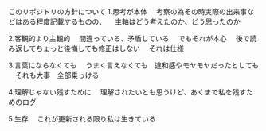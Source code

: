 このリポジトリの方針について
1.思考が本体
　考察の為その時実際の出来事などはある程度記載するものの、
　主軸はどう考えたのか、どう思ったのか

2.客観的より主観的
　間違っている、矛盾している
　でもそれが本心
　後で読み返してちょっと後悔しても修正はしない
　それは仕様

3.言葉にならなくても
　うまく言えなくても　違和感やモヤモヤだったとしても
　それも大事　全部乗っける

4.理解じゃない残すために
　理解されたいとも思うけど、あくまで私を残すためのログ

5.生存
　これが更新される限り私は生きている
　
